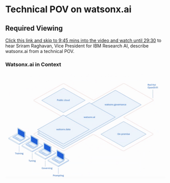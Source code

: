# Technical POV on watsonx.ai

## Required Viewing
[Click this link and skip to 9:45 mins into the video and watch until 29:30](https://ibm.seismic.com/app?ContentId=84ed761e-82b9-4fd5-bbd7-58750f13849f) to hear Sriram Raghavan, Vice President for IBM Research AI, describe watsonx.ai from a technical POV.

### Watsonx.ai in Context
<p>
  <img src="images/high-level-pov-on-watsonx.png" width="900"/>
</p>
